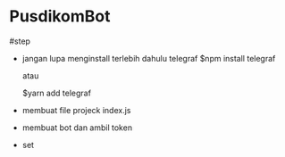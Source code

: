 # PusdikomBot

#step

- jangan lupa menginstall terlebih dahulu telegraf
  $npm install telegraf

  atau

  $yarn add telegraf

- membuat file projeck index.js

- membuat bot dan ambil token

- set
